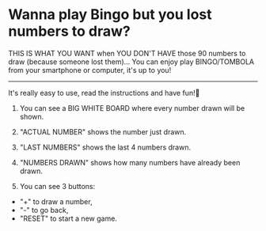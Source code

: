 # Wanna play Bingo but you lost numbers to draw? 

THIS IS WHAT YOU WANT when YOU DON'T HAVE those 90 numbers to draw (because someone lost them)...
You can enjoy play BINGO/TOMBOLA from your smartphone or computer, it's up to you!
***

It's really easy to use, read the instructions and have fun!🥳

1. You can see a BIG WHITE BOARD where every number drawn will be shown.

2. "ACTUAL NUMBER" shows the number just drawn. 

3. "LAST NUMBERS" shows the last 4 numbers drawn.

4. "NUMBERS DRAWN" shows how many numbers have already been drawn.

5. You can see 3 buttons: 
* "+" to draw a number, 
* "-" to go back, 
* "RESET" to start a new game.
